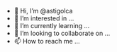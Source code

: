 - 👋 Hi, I’m @astigolca
- 👀 I’m interested in ...
- 🌱 I’m currently learning ...
- 💞️ I’m looking to collaborate on ...
- 📫 How to reach me ...

<!---
astigolca/astigolca is a ✨ special ✨ repository because its `README.md` (this file) appears on your GitHub profile.
You can click the Preview link to take a look at your changes.
--->
